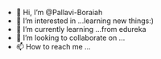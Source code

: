 - 👋 Hi, I’m @Pallavi-Boraiah
- 👀 I’m interested in ...learning new things:)
- 🌱 I’m currently learning ...from edureka 
- 💞️ I’m looking to collaborate on ...
- 📫 How to reach me ...

<!---
Pallavi-Boraiah/Pallavi-Boraiah is a ✨ special ✨ repository because its `README.md` (this file) appears on your GitHub profile.
You can click the Preview link to take a look at your changes.
--->
